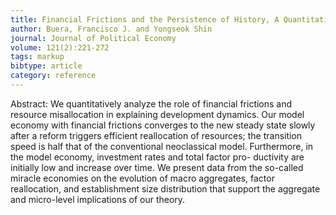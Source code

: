 ```yaml
---
title: Financial Frictions and the Persistence of History, A Quantitative Exploration
author: Buera, Francisco J. and Yongseok Shin
journal: Journal of Political Economy
volume: 121(2):221-272
tags: markup
bibtype: article
category: reference
---
```

Abstract: We quantitatively analyze the role of financial frictions and resource misallocation in explaining development dynamics. Our model economy with financial frictions converges to the new steady state slowly after a reform triggers efficient reallocation of resources; the transition speed is half that of the conventional neoclassical model. Furthermore, in the model economy, investment rates and total factor pro- ductivity are initially low and increase over time. We present data from the so-called miracle economies on the evolution of macro aggregates, factor reallocation, and establishment size distribution that support the aggregate and micro-level implications of our theory.
